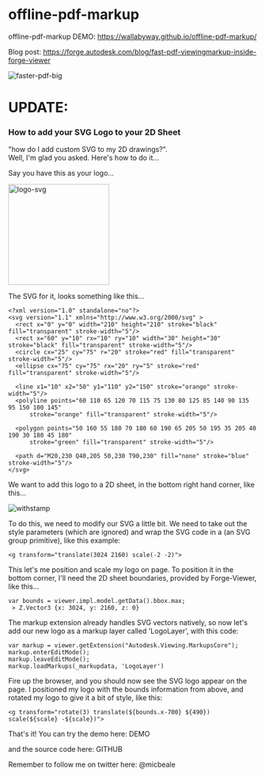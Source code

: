 # offline-pdf-markup
offline-pdf-markup DEMO: https://wallabyway.github.io/offline-pdf-markup/

Blog post:  https://forge.autodesk.com/blog/fast-pdf-viewingmarkup-inside-forge-viewer

![faster-pdf-big](https://user-images.githubusercontent.com/440241/48883927-01dfdd00-edd7-11e8-8afc-21dc7c4ca5a3.gif)




# UPDATE:

### How to add your SVG Logo to your 2D Sheet

"how do I add custom SVG to my 2D drawings?".  
Well, I'm glad you asked. Here's how to do it...

Say you have this as your logo...

<img width="204" alt="logo-svg" src="https://user-images.githubusercontent.com/440241/52185156-4e3d9500-27ea-11e9-8286-33471742a637.png">

The SVG for it, looks something like this...

```
<?xml version="1.0" standalone="no"?>
<svg version="1.1" xmlns="http://www.w3.org/2000/svg" >
  <rect x="0" y="0" width="210" height="210" stroke="black" fill="transparent" stroke-width="5"/>
  <rect x="60" y="10" rx="10" ry="10" width="30" height="30" stroke="black" fill="transparent" stroke-width="5"/>
  <circle cx="25" cy="75" r="20" stroke="red" fill="transparent" stroke-width="5"/>
  <ellipse cx="75" cy="75" rx="20" ry="5" stroke="red" fill="transparent" stroke-width="5"/>

  <line x1="10" x2="50" y1="110" y2="150" stroke="orange" stroke-width="5"/>
  <polyline points="60 110 65 120 70 115 75 130 80 125 85 140 90 135 95 150 100 145"
      stroke="orange" fill="transparent" stroke-width="5"/>

  <polygon points="50 160 55 180 70 180 60 190 65 205 50 195 35 205 40 190 30 180 45 180"
      stroke="green" fill="transparent" stroke-width="5"/>

  <path d="M20,230 Q40,205 50,230 T90,230" fill="none" stroke="blue" stroke-width="5"/>
</svg>
```

We want to add this logo to a 2D sheet, in the bottom right hand corner, like this...

![withstamp](https://user-images.githubusercontent.com/440241/52185139-28b08b80-27ea-11e9-902f-92e78562020b.jpg)


To do this, we need to modify our SVG a little bit.  We need to take out the style parameters (which are ignored) and wrap the SVG code in a <g> (an SVG group primitive), like this example:

`<g transform="translate(3024 2160) scale(-2 -2)">`

This let's me position and scale my logo on page.  To position it in the bottom corner, I'll need the 2D sheet boundaries, provided by Forge-Viewer, like this...

```
var bounds = viewer.impl.model.getData().bbox.max;
 > Z.Vector3 {x: 3024, y: 2160, z: 0}
```

The markup extension already handles SVG vectors natively, so now let's add our new logo as a markup layer called 'LogoLayer', with this code:

```
var markup = viewer.getExtension("Autodesk.Viewing.MarkupsCore");
markup.enterEditMode(); 
markup.leaveEditMode();
markup.loadMarkups(_markupdata, 'LogoLayer')        
```


Fire up the browser, and you should now see the SVG logo appear on the page.  I positioned my logo with the bounds information from above, and rotated my logo to give it a bit of style, like this:

```
<g transform="rotate(3) translate(${bounds.x-700} ${490}) scale(${scale} -${scale})">
```

That's it!  You can try the demo here: DEMO

and the source code here:  GITHUB


Remember to follow me on twitter here:  @micbeale